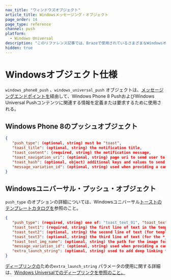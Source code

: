 ```yaml
---
nav_title: "ウィンドウズオブジェクト"
article_title: Windowsメッセージング・オブジェクト
page_order: 14
page_type: reference
channel: push
platform:
  - Windows Universal
description: "このリファレンス記事では、Brazeで使用されているさまざまなWindowsオブジェクトをリストアップし、説明している。"
hidden: true
---
```

# Windowsオブジェクト仕様

`windows_phone8_push` 、`windows_universal_push` オブジェクトは、[メッセージングエンドポイントを]({{site.baseurl}}/api/endpoints/messaging)経由して、Windows Phone 8 PushおよびWindows Universal Pushコンテンツに関連する情報を定義または要求するために使用される。

## Windows Phone 8のプッシュオブジェクト

```json
{
   "push_type": (optional, string) must be "toast",
   "toast_title": (optional, string) the notification title,
   "toast_content": (required, string) the notification message,
   "toast_navigation_uri": (optional, string) page uri to send user to,
   "toast_hash": (optional, object) additional keys and values to send,
   "message_variation_id": (optional, string) used when providing a campaign_id to specify which message variation this message should be tracked under (must be a Windows Phone 8 Push Message)
}
```

## Windowsユニバーサル・プッシュ・オブジェクト

`push_type` のオプションの詳細については、Windowsユニバーサル[トーストのテンプレートカタログを][32]参照のこと。

```json
{
   "push_type": (required, string) one of: "toast_text_01", "toast_text_02", "toast_text_03", "toast_text_04", "toast_image_and_text_01", "toast_image_and_text_02", "toast_image_and_text_03", or "toast_image_and_text_04",
   "toast_text1": (required, string) the first line of text in the template,
   "toast_text2": (optional, string) the second line of text (for templates with > 1 line of text),
   "toast_text3": (optional, string) the third line of text (for the *_04 templates),
   "toast_text_img_name": (optional, string) the path for the image for the templates that include an image,
   "message_variation_id": (optional, string) used when providing a campaign_id to specify which message variation this message should be tracked under (must be a Windows Universal Push Message),
   "extra_launch_string": (optional, string) used to add deep linking functionality by passing extra values to the launch string
}
```

[ディープリンクの][38]ための`extra_launch_string` パラメータの使用に関する詳細は、[Windows Universalでのディープリンクを参照のこと。][37]

[32]: https://msdn.microsoft.com/en-us/library/windows/apps/hh761494.aspx
[37]: {{site.baseurl}}/developer_guide/platform_integration_guides/windows_universal/push_notifications/integration/#step-4-deep-linking-from-push-into-your-app
[38]: {{site.baseurl}}/user_guide/personalization_and_dynamic_content/deep_linking_to_in-app_content/#what-is-deep-linking
